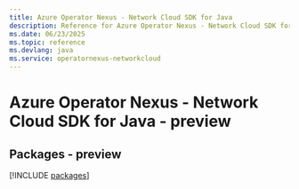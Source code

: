 ```yaml
---
title: Azure Operator Nexus - Network Cloud SDK for Java
description: Reference for Azure Operator Nexus - Network Cloud SDK for Java
ms.date: 06/23/2025
ms.topic: reference
ms.devlang: java
ms.service: operatornexus-networkcloud
---
```

# Azure Operator Nexus - Network Cloud SDK for Java - preview
## Packages - preview
[!INCLUDE [packages](operator-nexus---network-cloud-index.md)]